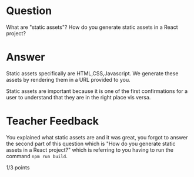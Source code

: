 # Question

What are "static assets"? How do you generate static assets in a React project?

# Answer
Static assets specifically are HTML,CSS,Javascript. We generate these assets by rendering them in a URL provided to you.

Static assets are important because it is one of the first confirmations for a user to understand that they are in the right place vis versa.
# Teacher Feedback

You explained what static assets are and it was great, you forgot to answer the second part of this question which is "How do you generate static assets in a React project?" which is referring to you having to run the command `npm run build`.

1/3 points
